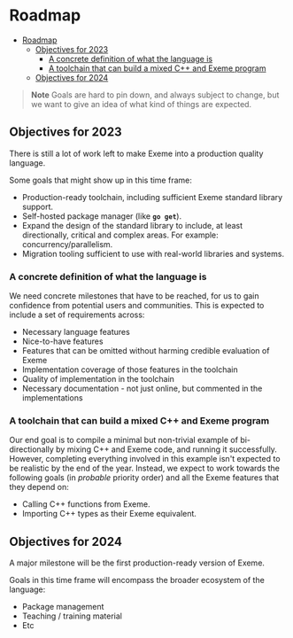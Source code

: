 # Roadmap

- [Roadmap](#roadmap)
  - [Objectives for 2023](#objectives-for-2023)
    - [A concrete definition of what the language is](#a-concrete-definition-of-what-the-language-is)
    - [A toolchain that can build a mixed C++ and Exeme program](#a-toolchain-that-can-build-a-mixed-c-and-exeme-program)
  - [Objectives for 2024](#objectives-for-2024)

> **Note** Goals are hard to pin down, and always subject to change, but we want to give an idea of what kind of things are expected.

## Objectives for 2023

There is still a lot of work left to make Exeme into a production quality language.

Some goals that might show up in this time frame:

* Production-ready toolchain, including sufficient Exeme standard library support.
* Self-hosted package manager (like **`go get`**).
* Expand the design of the standard library to include, at least directionally, critical and complex areas. For example: concurrency/parallelism.
* Migration tooling sufficient to use with real-world libraries and systems.

### A concrete definition of what the language is

We need concrete milestones that have to be reached, for us to gain confidence from potential users and communities. This is expected to include a set of requirements across:

* Necessary language features
* Nice-to-have features
* Features that can be omitted without harming credible evaluation of Exeme
* Implementation coverage of those features in the toolchain
* Quality of implementation in the toolchain
* Necessary documentation - not just online, but commented in the implementations

### A toolchain that can build a mixed C++ and Exeme program

Our end goal is to compile a minimal but non-trivial example of bi-directionally by mixing C++ and Exeme code, and running it successfully. However, completing everything involved in this example isn't expected to be realistic by the end of the year. Instead, we expect to work towards the following goals (in *probable* priority order) and all the Exeme features that they depend on:

* Calling C++ functions from Exeme.
* Importing C++ types as their Exeme equivalent.

## Objectives for 2024

A major milestone will be the first production-ready version of Exeme.

Goals in this time frame will encompass the broader ecosystem of the language:

* Package management
* Teaching / training material
* Etc